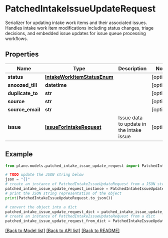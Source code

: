 # PatchedIntakeIssueUpdateRequest

Serializer for updating intake work items and their associated issues.  Handles intake work item modifications including status changes, triage decisions, and embedded issue updates for issue queue processing workflows.

## Properties

Name | Type | Description | Notes
------------ | ------------- | ------------- | -------------
**status** | [**IntakeWorkItemStatusEnum**](IntakeWorkItemStatusEnum.md) |  | [optional] 
**snoozed_till** | **datetime** |  | [optional] 
**duplicate_to** | **str** |  | [optional] 
**source** | **str** |  | [optional] 
**source_email** | **str** |  | [optional] 
**issue** | [**IssueForIntakeRequest**](IssueForIntakeRequest.md) | Issue data to update in the intake issue | [optional] 

## Example

```python
from plane.models.patched_intake_issue_update_request import PatchedIntakeIssueUpdateRequest

# TODO update the JSON string below
json = "{}"
# create an instance of PatchedIntakeIssueUpdateRequest from a JSON string
patched_intake_issue_update_request_instance = PatchedIntakeIssueUpdateRequest.from_json(json)
# print the JSON string representation of the object
print(PatchedIntakeIssueUpdateRequest.to_json())

# convert the object into a dict
patched_intake_issue_update_request_dict = patched_intake_issue_update_request_instance.to_dict()
# create an instance of PatchedIntakeIssueUpdateRequest from a dict
patched_intake_issue_update_request_from_dict = PatchedIntakeIssueUpdateRequest.from_dict(patched_intake_issue_update_request_dict)
```
[[Back to Model list]](../README.md#documentation-for-models) [[Back to API list]](../README.md#documentation-for-api-endpoints) [[Back to README]](../README.md)


